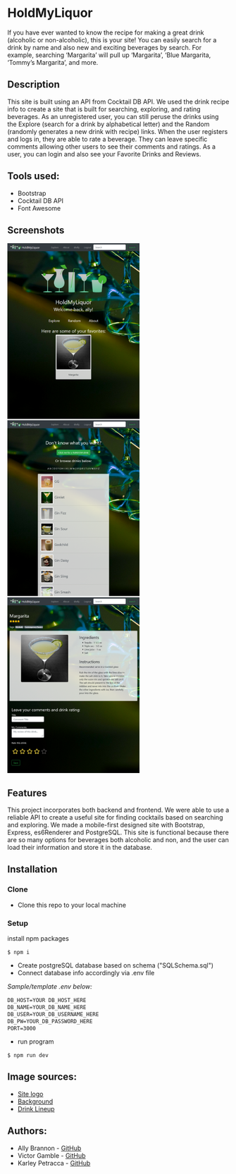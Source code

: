 # HoldMyLiquor

If you have ever wanted to know the recipe for making a great drink (alcoholic or non-alcoholic), this is your site! You can easily search for a drink by name and also new and exciting beverages by search. For example, searching ‘Margarita’ will pull up ‘Margarita’, ‘Blue Margarita, ‘Tommy’s Margarita’, and more.

## Description

This site is built using an API from Cocktail DB API. We used the drink recipe info to create a site that is built for searching, exploring, and rating beverages. As an unregistered user, you can still peruse the drinks using the Explore (search for a drink by alphabetical letter) and the Random (randomly generates a new drink with recipe) links. When the user registers and logs in, they are able to rate a beverage. They can leave specific comments allowing other users to see their comments and ratings. As a user, you can login and also see your Favorite Drinks and Reviews.

## Tools used:

- Bootstrap
- Cocktail DB API
- Font Awesome

## Screenshots

<img src="./public/images/HoldMyLiquorHome2.png" width="300">
<img src="./public/images/HoldMyLiquorExplore2.png" width="300">
<img src="./public/images/HoldMyLiquorMargarita2.png" width = "300">

## Features

This project incorporates both backend and frontend. We were able to use a reliable API to create a useful site for finding cocktails based on searching and exploring. We made a mobile-first designed site with Bootstrap, Express, es6Renderer and PostgreSQL. This site is functional because there are so many options for beverages both alcoholic and non, and the user can load their information and store it in the database.

## Installation

### Clone

- Clone this repo to your local machine

### Setup

install npm packages

```
$ npm i
```

- Create postgreSQL database based on schema ("SQLSchema.sql")
- Connect database info accordingly via .env file

_Sample/template .env below:_

```
DB_HOST=YOUR DB_HOST_HERE
DB_NAME=YOUR_DB_NAME_HERE
DB_USER=YOUR_DB_USERNAME_HERE
DB_PW=YOUR_DB_PASSWORD_HERE
PORT=3000
```

- run program

```
$ npm run dev
```

## Image sources:

- [Site logo](https://pixabay.com/vectors/glass-silhouette-drink-alcohol-35622/)
- [Background](https://pixabay.com/photos/party-wine-glasses-bar-bartender-2250007/)
- [Drink
  Lineup](https://pixabay.com/vectors/cocktails-summer-beverages-1419481/)

## Authors:

- Ally Brannon - [GitHub](https://github.com/allybrannon)
- Victor Gamble - [GitHub](https://github.com/VictorGamble)
- Karley Petracca - [GitHub](https://github.com/karleypetracca)
